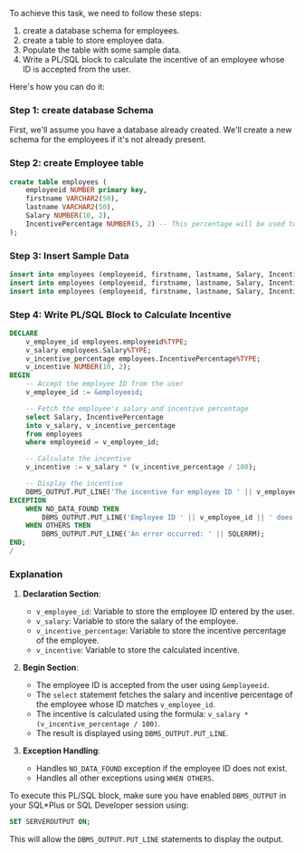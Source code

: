 To achieve this task, we need to follow these steps:

1. create a database schema for employees.
2. create a table to store employee data.
3. Populate the table with some sample data.
4. Write a PL/SQL block to calculate the incentive of an employee whose ID is accepted from the user.

Here's how you can do it:

### Step 1: create database Schema
First, we'll assume you have a database already created. We'll create a new schema for the employees if it's not already present.

### Step 2: create Employee table

```sql
create table employees (
    employeeid NUMBER primary key,
    firstname VARCHAR2(50),
    lastname VARCHAR2(50),
    Salary NUMBER(10, 2),
    IncentivePercentage NUMBER(5, 2) -- This percentage will be used to calculate the incentive
);
```

### Step 3: Insert Sample Data

```sql
insert into employees (employeeid, firstname, lastname, Salary, IncentivePercentage) values (1, 'John', 'Doe', 50000, 10);
insert into employees (employeeid, firstname, lastname, Salary, IncentivePercentage) values (2, 'Jane', 'Smith', 60000, 15);
insert into employees (employeeid, firstname, lastname, Salary, IncentivePercentage) values (3, 'Alice', 'Johnson', 70000, 20);
```

### Step 4: Write PL/SQL Block to Calculate Incentive

```sql
DECLARE
    v_employee_id employees.employeeid%TYPE;
    v_salary employees.Salary%TYPE;
    v_incentive_percentage employees.IncentivePercentage%TYPE;
    v_incentive NUMBER(10, 2);
BEGIN
    -- Accept the employee ID from the user
    v_employee_id := &employeeid;

    -- Fetch the employee's salary and incentive percentage
    select Salary, IncentivePercentage
    into v_salary, v_incentive_percentage
    from employees
    where employeeid = v_employee_id;

    -- Calculate the incentive
    v_incentive := v_salary * (v_incentive_percentage / 100);

    -- Display the incentive
    DBMS_OUTPUT.PUT_LINE('The incentive for employee ID ' || v_employee_id || ' is ' || v_incentive);
EXCEPTION
    WHEN NO_DATA_FOUND THEN
        DBMS_OUTPUT.PUT_LINE('Employee ID ' || v_employee_id || ' does not exist.');
    WHEN OTHERS THEN
        DBMS_OUTPUT.PUT_LINE('An error occurred: ' || SQLERRM);
END;
/
```

### Explanation

1. **Declaration Section**:
    - `v_employee_id`: Variable to store the employee ID entered by the user.
    - `v_salary`: Variable to store the salary of the employee.
    - `v_incentive_percentage`: Variable to store the incentive percentage of the employee.
    - `v_incentive`: Variable to store the calculated incentive.

2. **Begin Section**:
    - The employee ID is accepted from the user using `&employeeid`.
    - The `select` statement fetches the salary and incentive percentage of the employee whose ID matches `v_employee_id`.
    - The incentive is calculated using the formula: `v_salary * (v_incentive_percentage / 100)`.
    - The result is displayed using `DBMS_OUTPUT.PUT_LINE`.

3. **Exception Handling**:
    - Handles `NO_DATA_FOUND` exception if the employee ID does not exist.
    - Handles all other exceptions using `WHEN OTHERS`.

To execute this PL/SQL block, make sure you have enabled `DBMS_OUTPUT` in your SQL*Plus or SQL Developer session using:

```sql
SET SERVEROUTPUT ON;
```

This will allow the `DBMS_OUTPUT.PUT_LINE` statements to display the output.